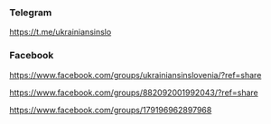 ### Telegram
https://t.me/ukrainiansinslo
### Facebook
https://www.facebook.com/groups/ukrainiansinslovenia/?ref=share

https://www.facebook.com/groups/882092001992043/?ref=share

https://www.facebook.com/groups/179196962897968